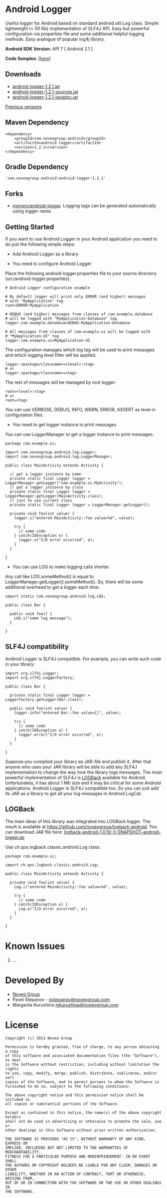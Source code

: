 Android Logger
==============

Useful logger for Android based on standard android.util.Log class.
Simple lightweight (< 50 Kb) implementation of SLF4J API. Easy but powerful
configuration via properties file and some additional helpful logging methods.
Easy analogue of popular log4j library.

__Android SDK Version__: API 7 [ Android 2.1 ]

__Code Samples__: [[here]](https://github.com/noveogroup/android-logger/tree/sample)

Downloads
---------

 - [android-logger-1.2.1.jar](https://github.com/noveogroup/android-logger/blob/gh-downloads/android-logger-1.2.1.jar?raw=true)
 - [android-logger-1.2.1-sources.jar](https://github.com/noveogroup/android-logger/blob/gh-downloads/android-logger-1.2.1-sources.jar?raw=true)
 - [android-logger-1.2.1-javadoc.jar](https://github.com/noveogroup/android-logger/blob/gh-downloads/android-logger-1.2.1-javadoc.jar?raw=true)

[Previous versions](https://github.com/noveogroup/android-logger/tree/gh-downloads)

Maven Dependency
----------------

    <dependency>
        <groupId>com.noveogroup.android</groupId>
        <artifactId>android-logger</artifactId>
        <version>1.2.1</version>
    </dependency>

Gradle Dependency
-----------------

    'com.noveogroup.android:android-logger:1.2.1'

Forks
-----

 - [jromero/android-logger](https://github.com/jromero/android-logger).
   Logging tags can be generated automatically using logger name.

Getting Started
---------------

If you want to use Android Logger in your Android application you need to do
just the following simple steps:

 - Add Android Logger as a library.

 - You need to configure Android Logger

Place the following android-logger.properties file to your source directory (src/android-logger.properties):

    # Android Logger configuration example
    
    # By default logger will print only ERROR (and higher) messages
    # with "MyApplication" tag
    root=ERROR:MyApplication
    
    # DEBUG (and higher) messages from classes of com.example.database
    # will be logged with "MyApplication-Database" tag
    logger.com.example.database=DEBUG:MyApplication-Database
    
    # All messages from classes of com.example.ui will be logged with
    # "MyApplication-UI" tag
    logger.com.example.ui=MyApplication-UI

The configuration manages which log tag will be used to print messages and
which logging level filter will be applied.


    logger.<package/classname>=<level>:<tag>
    # or
    logger.<package/classname>=<tag>

The rest of messages will be managed by root logger:

    root=<level>:<tag>
    # or
    root=<tag>

You can use VERBOSE, DEBUG, INFO, WARN, ERROR, ASSERT as level in
configuration files.

 - You need to get logger instance to print messages

You can use LoggerManager to get a logger instance to print messages.

    package com.example.ui;

    import com.noveogroup.android.log.Logger;
    import com.noveogroup.android.log.LoggerManager;

    public class MainActivity extends Activity {

      // get a logger instance by name
      private static final Logger logger = LoggerManager.getLogger("com.example.ui.MyActivity");
      // get a logger instance by class
      private static final Logger logger = LoggerManager.getLogger(MainActivity.class);
      // just to use current class
      private static final Logger logger = LoggerManager.getLogger();

      private void foo(int value) {
        logger.i("entered MainActivity::foo value=%d", value);
        
        try {
          // some code
        } catch(IOException e) {
          logger.e("I/O error occurred", e);
        }
      }

    }

 - You can use LOG to make logging calls shorter.

Any call like LOG.someMethod() is equal to LoggerManager.getLogger().someMethod().
So, there will be some additional overhead to get a logger each time.

    import static com.noveogroup.android.log.LOG;

    public class Bar {

      public void foo() {
        LOG.i("some log message");
      }

    }

SLF4J compatibility
-------------------

Android Logger is SLF4J compatible. For example, you can write such code in
your library:

    import org.slf4j.Logger;
    import org.slf4j.LoggerFactory;

    public class Bar {

      private static final Logger logger = LoggerFactory.getLogger(Bar.class);

      public void foo(int value) {
        logger.info("entered Bar::foo value={}", value);

        try {
          // some code
        } catch(IOException e) {
          logger.error("I/O error occurred", e);
        }
      }

    }

Suppose you compiled your library as JAR-file and publish it. After that anyone
who uses your JAR library will be able to add any SLF4J implementation to
change the way how the library logs messages.
The most powerful implementation of SLF4J is [LOGBack](http://logback.qos.ch/)
available for Android. Unfortunately, it has about 1 Mb size and it may be
critical for some Android applications.
Android Logger is SLF4J compatible too. So you can just add its JAR as
a library to get all your log messages in Android LogCat.

LOGBack
-------

The main ideas of this library was integrated into LOGBack logger.
The result is available at https://github.com/noveogroup/logback-android.
You can download JAR file here: [logback-android-1.0.10-3-SNAPSHOT-android-logger.jar](https://github.com/noveogroup/android-logger/blob/gh-downloads/logback-android-1.0.10-3-SNAPSHOT-android-logger.jar?raw=true)

Use ch.qos.logback.classic.android.Log class:

    package com.example.ui;

    import ch.qos.logback.classic.android.Log;

    public class MainActivity extends Activity {

      private void foo(int value) {
        Log.i("entered MainActivity::foo value=%d", value);
        
        try {
          // some code
        } catch(IOException e) {
          Log.e("I/O error occurred", e);
        }
      }

    }

Known Issues
============

1. ...

Developed By
============

* [Noveo Group][1]
* Pavel Stepanov - <pstepanov@noveogroup.com>
* Margarita Kurushina <mkurushina@noveogroup.com>

License
=======

    Copyright (c) 2013 Noveo Group

    Permission is hereby granted, free of charge, to any person obtaining a copy
    of this software and associated documentation files (the "Software"), to deal
    in the Software without restriction, including without limitation the rights
    to use, copy, modify, merge, publish, distribute, sublicense, and/or sell
    copies of the Software, and to permit persons to whom the Software is
    furnished to do so, subject to the following conditions:

    The above copyright notice and this permission notice shall be included in
    all copies or substantial portions of the Software.

    Except as contained in this notice, the name(s) of the above copyright holders
    shall not be used in advertising or otherwise to promote the sale, use or
    other dealings in this Software without prior written authorization.

    THE SOFTWARE IS PROVIDED "AS IS", WITHOUT WARRANTY OF ANY KIND, EXPRESS OR
    IMPLIED, INCLUDING BUT NOT LIMITED TO THE WARRANTIES OF MERCHANTABILITY,
    FITNESS FOR A PARTICULAR PURPOSE AND NONINFRINGEMENT. IN NO EVENT SHALL
    THE AUTHORS OR COPYRIGHT HOLDERS BE LIABLE FOR ANY CLAIM, DAMAGES OR OTHER
    LIABILITY, WHETHER IN AN ACTION OF CONTRACT, TORT OR OTHERWISE, ARISING FROM,
    OUT OF OR IN CONNECTION WITH THE SOFTWARE OR THE USE OR OTHER DEALINGS IN
    THE SOFTWARE.

[1]: http://noveogroup.com/
